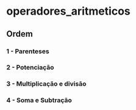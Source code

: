 # operadores_aritmeticos

## Ordem

### 1 - Parenteses
### 2 - Potenciação 
### 3 - Multiplicação e divisão 
### 4 - Soma e Subtração
